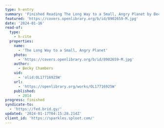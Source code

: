 ```yaml
---
type: h-entry
summary: 'Finished Reading The Long Way to a Small, Angry Planet by Becky Chambers'
featured: 'https://covers.openlibrary.org/b/id/8902659-M.jpg'
date: '2024-01-16'
read-of:
  type:
    - h-cite
  properties:
    name:
      - 'The Long Way to a Small, Angry Planet'
    photo:
      - 'https://covers.openlibrary.org/b/id/8902659-M.jpg'
    author:
      - Becky Chambers
    uid:
      - 'olid:OL17716925W'
    url:
      - 'https://openlibrary.org/works/OL17716925W'
    published:
      - 2014
progress: finished
syndicate-to:
  - 'https://fed.brid.gy/'
updated: '2024-01-17T04:15:28.214Z'
client_id: 'https://sparkles.sploot.com/'
---
```


